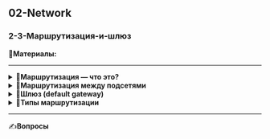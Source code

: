 ## 02-Network

### 2-3-Маршрутизация-и-шлюз

📗**Материалы:**

---

<details> <summary>📜<b>Маршрутизация — что это?</b></summary>

---

Процесс выбора оптимального пути для передачи IP-пакетов **между хостами, находящимися в разных сетях.** Этим занимается **маршрутизатор (router)** или любое устройство, способное обрабатывать и пересылать IP-пакеты между подсетями.

Маршрутизация работает на **сетевом уровне (L3)** модели OSI.

</details> <details> <summary>📜<b>Маршрутизация между подсетями</b></summary>

---

В пределах одной подсети (например, `192.168.1.0/24`) устройства могут обмениваться данными напрямую: они видят друг друга на уровне канального уровня (Ethernet, ARP).

Если пакет нужно передать в другую сеть (например, с `192.168.1.10` на `192.168.2.20`), то это возможно **только через маршрутизатор**, потому что:

- IP-адрес получателя не принадлежит локальной подсети

- Прямой доставки не будет — нужна **переадресация через шлюз**

**Пример схемы:**

`[192.168.1.10] --LAN--> [Router 192.168.1.1] --WAN--> [192.168.2.20]`

</details> <details> <summary>📜<b>Шлюз (default gateway)</b></summary>

---

**Шлюз по умолчанию (default gateway)** — это IP-адрес маршрутизатора, через который устройство отправляет **все пакеты**, адресованные **вне его локальной сети.**

Упрощённо: это "ворота наружу" из подсети.

**Как это работает:**

- Если IP-адрес назначения **внутри подсети** (например, `192.168.1.50`) → трафик идёт напрямую.

- Если **вне подсети** (например, `8.8.8.8`) → трафик уходит через **default gateway**.

⚡**Без default gateway** устройство **не сможет выходить за пределы своей подсети**, но локальная сеть остаётся доступной.

</details> <details> <summary>📜<b>Типы маршрутизации</b></summary>

---

**Статическая маршрутизация**

- Настраивается вручную администратором

- Надёжна и предсказуема

- Используется в небольших, стабильных сетях

- Требует ручного вмешательства при изменении топологии

**Пример (Linux):**

`ip route add 10.10.0.0/16 via 192.168.1.1`

Означает: чтобы попасть в сеть `10.10.0.0/16`, пакеты отправляются через шлюз `192.168.1.1`

**Пример таблицы маршрутизации:**

```bash
$ ip route
default via 192.168.1.1 dev eth0
192.168.1.0/24 dev eth0 proto kernel scope link src 192.168.1.100
10.10.0.0/16 via 192.168.1.1 dev eth0
```


**Динамическая маршрутизация**

- Использует протоколы, которые **автоматически обновляют таблицу маршрутов** при изменениях сети

- Подходит для больших и распределённых сетей

**Примеры протоколов:**

| Протокол | Где используется     | Кратко                                   | IGP/EGP |
| -------- | -------------------- | ---------------------------------------- | ------- |
| **OSPF** | Внутри организации   | Link-state, быстрый, поддерживает зоны   | IGP     |
| **RIP**  | Внутри сети, учебный | Простой, но ограничен по масштабированию | IGP     |
| **BGP**  | Между провайдерами   | Policy-based, работает в интернете       | EGP     |

🔄**Метрики:**

- RIP — количество хопов

- OSPF — стоимость пути (cost)

- BGP — политики маршрутизации (AS-path)

</details>

---

✍️**Вопросы**